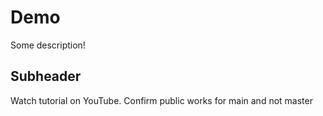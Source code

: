 # Demo

Some description!

## Subheader

Watch tutorial on YouTube.
Confirm public works for main and not master
